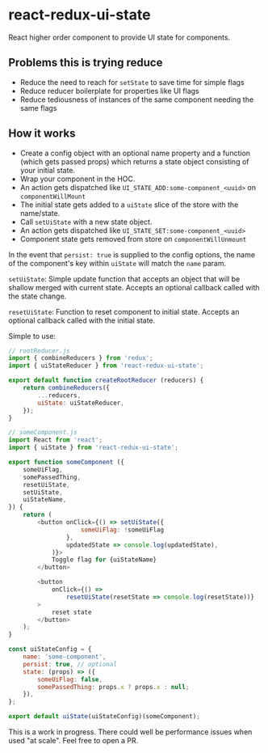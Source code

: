 # react-redux-ui-state
React higher order component to provide UI state for components.

## Problems this is trying reduce
- Reduce the need to reach for `setState` to save time for simple flags
- Reduce reducer boilerplate for properties like UI flags
- Reduce tediousness of instances of the same component needing the same flags

## How it works
- Create a config object with an optional name property and a function (which gets passed props) which returns a state object consisting of your initial state.
- Wrap your component in the HOC.
- An action gets dispatched like `UI_STATE_ADD:some-component_<uuid>` on `componentWillMount`
- The initial state gets added to a `uiState` slice of the store with the name/state.
- Call `setUiState` with a new state object.
- An action gets dispatched like `UI_STATE_SET:some-component_<uuid>`
- Component state gets removed from store on `componentWillUnmount`

In the event that `persist: true` is supplied to the config options, the name of the component's key within `uiState` will match the `name` param.

`setUiState`: Simple update function that accepts an object that will be shallow merged with current state. Accepts an optional callback called with the state change.

`resetUiState`: Function to reset component to initial state. Accepts an optional callback called with the initial state.

Simple to use:

```javascript
// rootReducer.js
import { combineReducers } from 'redux';
import { uiStateReducer } from 'react-redux-ui-state';

export default function createRootReducer (reducers) {
    return combineReducers({
        ...reducers,
        uiState: uiStateReducer,
    });
}

// someComponent.js
import React from 'react';
import { uiState } from 'react-redux-ui-state';

export function someComponent ({
    someUiFlag,
    somePassedThing,
    resetUiState,
    setUiState,
    uiStateName,
}) {
    return (
        <button onClick={() => setUiState({
                    someUiFlag: !someUiFlag
                },
                updatedState => console.log(updatedState),
            )}>
            Toggle flag for {uiStateName}
        </button>

        <button
            onClick={() =>
                resetUiState(resetState => console.log(resetState))}
        >
            reset state
        </button>
    );
}

const uiStateConfig = {
    name: 'some-component',
    persist: true, // optional
    state: (props) => ({
        someUiFlag: false,
        somePassedThing: props.x ? props.x : null;
    }),
};

export default uiState(uiStateConfig)(someComponent);
```

This is a work in progress. There could well be performance issues when used "at scale". Feel free to open a PR.
